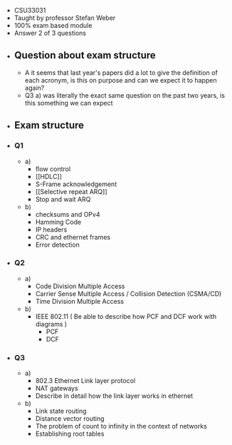 - CSU33031
- Taught by professor Stefan Weber
- 100% exam based module
- Answer 2 of 3 questions
- ## Question about exam structure
	- A it seems that last year's papers did a lot to give the definition of each acronym, is this on purpose and can we expect it to happen again?
	- Q3 a) was literally the exact same question on the past two years, is this something we can expect
- ## Exam structure
- ### Q1
	- a)
		- flow control
		- [[HDLC]]
		- S-Frame acknowledgement
		- [[Selective repeat ARQ]]
		- Stop and wait ARQ
	- b)
		- checksums and OPv4
		- Hamming Code
		- IP headers
		- CRC and ethernet frames
		- Error detection
- ### Q2
	- a)
		- Code Division Multiple Access
		- Carrier Sense Multiple Access / Collision Detection (CSMA/CD)
		- Time Division Multiple Access
	- b)
		- IEEE 802.11 ( Be able to describe how PCF and DCF work with diagrams )
			- PCF
			- DCF
- ### Q3
	- a)
		- 802.3 Ethernet Link layer protocol
		- NAT gateways
		- Describe in detail how the link layer works in ethernet
	- b)
		- Link state routing
		- Distance vector routing
		- The problem of count to infinity in the context of networks
		- Establishing root tables